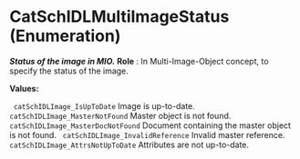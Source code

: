 # CatSchIDLMultiImageStatus (Enumeration)

**_Status of the image in MIO._**
**Role** : In Multi-Image-Object concept, to specify the status of the image.

**Values:**

` catSchIDLImage_IsUpToDate`      Image is up-to-date.
` catSchIDLImage_MasterNotFound`      Master object is not found.
` catSchIDLImage_MasterDocNotFound`      Document containing the master object is not found.
` catSchIDLImage_InvalidReference`      Invalid master reference.
` catSchIDLImage_AttrsNotUpToDate`      Attributes are not up-to-date.